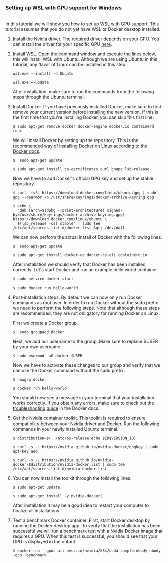 **<h3 class="text-center text-bold">Setting up WSL with GPU support for Windows</h3>**
<br>
In this tutorial we will show you how to  set up WSL with GPU support. This tutorial assumes that you do not yet have WSL or Docker desktop installed. 

1. Install the Nvidia driver. The required driver depends on your GPU. You can install the driver for your specific GPU [here](https://www.nvidia.com/Download/index.aspx?lang=en-us). 

2. Install WSL. Open the command window and execute the lines below, this will install WSL with Ubuntu. Although we are using Ubuntu in this tutorial, any flavor of Linux can be installed in this step. 

	``` 
	wsl.exe –-install -d Ubuntu 
	``` 

	``` 
	wsl.exe –-update
	``` 				

	After installation, make sure to run the commands from the following steps through the Ubuntu terminal. 

3. Install Docker. If you have previously installed Docker, make sure to first remove your current version before installing the new version. If this is the first time that you're installing Docker, you can skip this first line.

	```
	$ sudo apt-get remove docker docker-engine docker.io containerd runc
	```		

	We will install Docker by setting up the repository. This is the recommended way of installing Docker on Linux according to the [Docker docs](https://docs.docker.com/engine/install/ubuntu/).

	```
	$  sudo apt-get update
	```

	```
	$ sudo apt-get install ca-certificates curl gnupg lsb-release
	```

	Now we have to add Docker's official GPG key and set up the stable repository.

	```
	$ curl -fsSL https://download.docker.com/linux/ubuntu/gpg | sudo gpg --dearmor -o /usr/share/keyrings/docker-archive-keyring.gpg
	```

	```
	$ echo \
	  "deb [arch=$(dpkg --print-architecture) signed-by=/usr/share/keyrings/docker-archive-keyring.gpg] https://download.docker.com/linux/ubuntu \
	  $(lsb_release -cs) stable" | sudo tee /etc/apt/sources.list.d/docker.list &gt; /dev/null
	```
	
	We can now perform the actual install of Docker with the following lines. 
	
	```
	$  sudo apt-get update
	```
	
	```
	$ sudo apt-get install docker-ce docker-ce-cli containerd.io
	```

	After installation we should verify that Docker has been installed correctly. Let's start Docker and run an example hello world container. 
	
	```
	$ sudo service docker start
	```

	```
	$ sudo docker run hello-world
	```

4. Post-installation steps. By default we can now only run Docker commands as root user. In order to run Docker without the sudo prefix we need to perform the following steps. Note that although these steps are recommended, they are not obligatory for running Docker on Linux.


	First we create a Docker group. 
	
	```
	$  sudo groupadd docker
	```
	
	Next, we  add our username to the group. Make sure to replace $USER by your own username. 
	
	```
	$ sudo usermod -aG docker $USER
	```

	Now we have to activate these changes to our group and verify that we can use the Docker command without the sudo prefix.
	
	```
	$ newgrp docker
	```
	
	```
	$ docker run hello-world
	```
	
	You should now see a message in your terminal that your installation works correctly. If you obtain any errors, make sure to check out the [troubleshooting guide](https://docs.docker.com/engine/install/linux-postinstall/#troubleshooting) in the Docker docs.  

5. Get the Nvidia container toolkit. This toolkit is required to ensure compatibility between your Nvidia driver and Docker. Run the following commands in your newly installed Ubuntu terminal.

	```
	$ distribution=$(. /etc/os-release;echo $ID$VERSION_ID)
	```

	```
	$ curl -s -L https://nvidia.github.io/nvidia-docker/gpgkey | sudo apt-key add
	``` 

	```
	$ curl -s -L https://nvidia.github.io/nvidia-docker/$distribution/nvidia-docker.list | sudo tee /etc/apt/sources.list.d/nvidia-docker.list
	```	

6. You can now install the toolkit through the following lines. 

	```
	$ sudo apt-get update
	```

	```
	$ sudo apt-get install -y nvidia-docker2
	```

	After installation it may be a good idea to restart your computer to finalize all installations. 

7. Test a benchmark Docker container.  First, start Docker desktop by running the Docker desktop app. To verify that the installation has been successful we will run a benchmark test with a Nvidia Docker image that requires a GPU. When this test is successful, you should see that your GPU is displayed in the output. 

	```
	$ docker run --gpus all nvcr.io/nvidia/k8s/cuda-sample:nbody nbody -gpu -benchmark               
	```
<br>